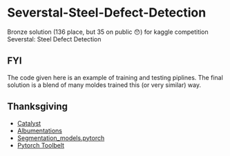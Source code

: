 # Severstal-Steel-Defect-Detection
Bronze solution (136 place, but 35 on public :hushed:) for kaggle competition Severstal: Steel Defect Detection
## FYI
The code given here is an example of training and testing piplines. The final solution is a blend of many moldes trained this (or very similar) way.
## Thanksgiving
- [Catalyst](https://github.com/catalyst-team/catalyst)
- [Albumentations](https://github.com/albumentations-team/albumentations)
- [Segmentation_models.pytorch](https://github.com/qubvel/segmentation_models.pytorch)
- [Pytorch Toolbelt](https://github.com/BloodAxe/pytorch-toolbelt)
